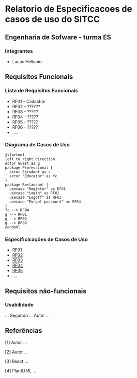 # Relatorio de Especificacoes de casos de uso do SITCC

## Engenharia de Sofware - turma ES

### Integrantes
- Lucas Hellanio


## Requisitos Funcionais

### Lista de Requisitos Funcionais

- RF01 - Cadastrar
- RF02 - ??????
- RF03 - ?????
- RF04 - ?????
- RF05 - ?????
- RF06 - ?????
- .....


### Diagrama de Casos de Uso

```plantuml
@startuml
left to right direction
actor Guest as g
package Professional {
  actor Estudant as c
  actor "Educator" as fc
}
package Restaurant {
  usecase "Register" as RF01
  usecase "Login" as RF02
  usecase "Logoff" as RF03
  usecase "Forget password" as RF04
}
fc --> RF04
g --> RF01
g --> RF02
g --> RF03
@enduml
```

### Especificicações de Casos de Uso

- [RF01](reqs_RF01.md)
- [RF02](reqs_RF02.md)
- [RF03](reqs_RF03.md)
- [RF04](reqs_RF04.md)
- [RF05](reqs_RF05.md)
- ....


## Requisitos não-funcionais

### Usabilidade

... Segundo ... Autor ...

## Referências

[1] Autor ...

[2] Autor ...

[3] React ...

[4] PlantUML ...


